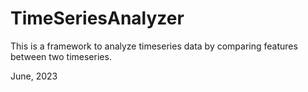 # TimeSeriesAnalyzer
This is a framework to analyze timeseries data by comparing features between two timeseries.

June, 2023
